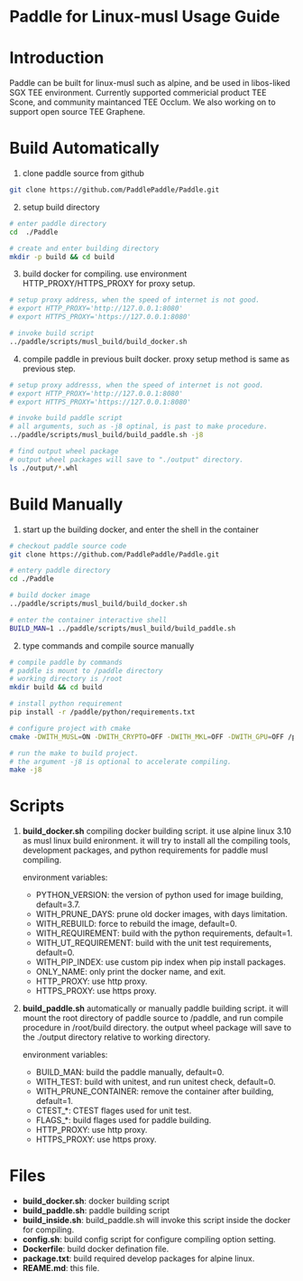 Paddle for Linux-musl Usage Guide
===========================================

# Introduction
Paddle can be built for linux-musl such as alpine, and be used in libos-liked SGX TEE environment. Currently supported commericial product TEE Scone, and community maintanced TEE Occlum. We also working on to support open source TEE Graphene.


# Build Automatically
1. clone paddle source from github

```bash
git clone https://github.com/PaddlePaddle/Paddle.git
```

2. setup build directory

```bash
# enter paddle directory
cd  ./Paddle

# create and enter building directory
mkdir -p build && cd build
```

3. build docker for compiling. use environment HTTP_PROXY/HTTPS_PROXY for proxy setup.

```bash
# setup proxy address, when the speed of internet is not good.
# export HTTP_PROXY='http://127.0.0.1:8080'
# export HTTPS_PROXY='https://127.0.0.1:8080'

# invoke build script
../paddle/scripts/musl_build/build_docker.sh
```

4. compile paddle in previous built docker. proxy setup method is same as previous step.


```bash
# setup proxy addresss, when the speed of internet is not good.
# export HTTP_PROXY='http://127.0.0.1:8080'
# export HTTPS_PROXY='https://127.0.0.1:8080'

# invoke build paddle script
# all arguments, such as -j8 optinal, is past to make procedure.
../paddle/scripts/musl_build/build_paddle.sh -j8

# find output wheel package
# output wheel packages will save to "./output" directory.
ls ./output/*.whl
```

# Build Manually

1. start up the building docker, and enter the shell in the container
```bash
# checkout paddle source code
git clone https://github.com/PaddlePaddle/Paddle.git

# entery paddle directory
cd ./Paddle

# build docker image
../paddle/scripts/musl_build/build_docker.sh

# enter the container interactive shell
BUILD_MAN=1 ../paddle/scripts/musl_build/build_paddle.sh
```

2. type commands and compile source manually
```sh
# compile paddle by commands
# paddle is mount to /paddle directory
# working directory is /root
mkdir build && cd build

# install python requirement
pip install -r /paddle/python/requirements.txt

# configure project with cmake
cmake -DWITH_MUSL=ON -DWITH_CRYPTO=OFF -DWITH_MKL=OFF -DWITH_GPU=OFF /paddle

# run the make to build project.
# the argument -j8 is optional to accelerate compiling.
make -j8
```

# Scripts
1. **build_docker.sh**
   compiling docker building script. it use alpine linux 3.10 as musl linux build enironment. it will try to install all the compiling tools, development packages, and python requirements for paddle musl compiling.

    environment variables:
   - PYTHON_VERSION: the version of python used for image building, default=3.7.
   - WITH_PRUNE_DAYS: prune old docker images, with days limitation.
   - WITH_REBUILD: force to rebuild the image, default=0.
   - WITH_REQUIREMENT: build with the python requirements, default=1.
   - WITH_UT_REQUIREMENT: build with the unit test requirements, default=0.
   - WITH_PIP_INDEX: use custom pip index when pip install packages.
   - ONLY_NAME: only print the docker name, and exit.
   - HTTP_PROXY: use http proxy.
   - HTTPS_PROXY: use https proxy.

2. **build_paddle.sh** automatically or manually paddle building script. it will mount the root directory of paddle source to /paddle, and run compile procedure in /root/build directory. the output wheel package will save to the ./output directory relative to working directory.

    environment variables:
    - BUILD_MAN: build the paddle manually, default=0.
    - WITH_TEST: build with unitest, and run unitest check, default=0.
    - WITH_PRUNE_CONTAINER: remove the container after building, default=1.
    - CTEST_*: CTEST flages used for unit test.
    - FLAGS_*: build flages used for paddle building.
    - HTTP_PROXY: use http proxy.
    - HTTPS_PROXY: use https proxy.

# Files
- **build_docker.sh**: docker building script
- **build_paddle.sh**: paddle building script
- **build_inside.sh**: build_paddle.sh will invoke this script inside the docker for compiling.
- **config.sh**: build config script for configure compiling option setting.
- **Dockerfile**: build docker defination file.
- **package.txt**: build required develop packages for alpine linux.
- **REAME.md**: this file.
